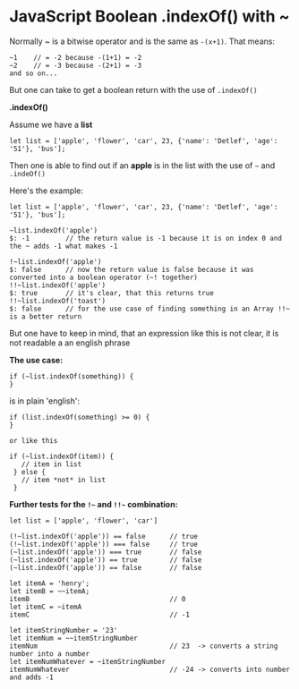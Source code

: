 # JavaScript Boolean .indexOf\(\) with ~

Normally ~ is a bitwise operator and is the same as `-(x+1)`. That means:

```
~1    // = -2 because -(1+1) = -2
~2    // = -3 because -(2+1) = -3 
and so on...
```

But one can take to get a boolean return with the use of `.indexOf()`

**.indexOf\(\)**

Assume we have a **list**

`let list = ['apple', 'flower', 'car', 23, {'name': 'Detlef', 'age': '51'}, 'bus'];`

Then one is able to find out if an **apple** is in the list with the use of `~` and `.indeOf()`

Here's the example:

```
let list = ['apple', 'flower', 'car', 23, {'name': 'Detlef', 'age': '51'}, 'bus'];

~list.indexOf('apple')
$: -1         // the return value is -1 because it is on index 0 and the ~ adds -1 what makes -1

!~list.indexOf('apple')
$: false      // now the return value is false because it was converted into a boolean operator (~! together)
!!~list.indexOf('apple')
$: true       // it's clear, that this returns true
!!~list.indexOf('toast')
$: false      // for the use case of finding something in an Array !!~ is a better return
```

But one have to keep in mind, that an expression like this is not clear, it is not readable a an english phrase

**The use case:**

```
if (~list.indexOf(something)) {
}
```

is in plain 'english':

```
if (list.indexOf(something) >= 0) {
}

or like this

if (~list.indexOf(item)) {
   // item in list
 } else {
   // item *not* in list
 }
```

**Further tests for the **`!~`** and **`!!~`** combination:**

```
let list = ['apple', 'flower', 'car']

(!~list.indexOf('apple')) == false      // true
(!~list.indexOf('apple')) === false     // true
(~list.indexOf('apple')) === true       // false
(~list.indexOf('apple')) == true        // false
(~list.indexOf('apple')) == false       // false

let itemA = 'henry';
let itemB = ~~itemA;
itemB                                   // 0
let itemC = ~itemA
itemC                                   // -1

let itemStringNumber = '23' 
let itemNum = ~~itemStringNumber
itemNum                                 // 23  -> converts a string number into a number
let itemNumWhatever = ~itemStringNumber
itemNumWhatever                         // -24 -> converts into number and adds -1
```



